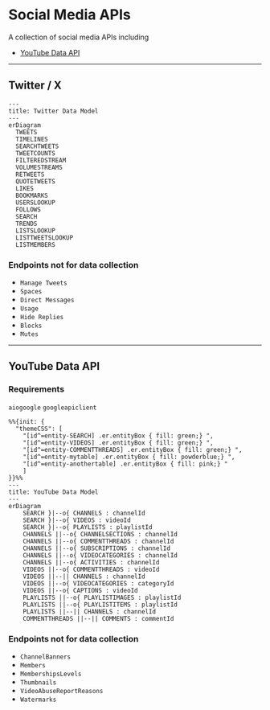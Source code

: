 # Social Media APIs

A collection of social media APIs including

- [YouTube Data API](<https://developers.google.com/youtube/v3>)

---
## Twitter / X

```mermaid
---
title: Twitter Data Model
---
erDiagram
  TWEETS
  TIMELINES
  SEARCHTWEETS
  TWEETCOUNTS
  FILTEREDSTREAM
  VOLUMESTREAMS
  RETWEETS
  QUOTETWEETS
  LIKES
  BOOKMARKS
  USERSLOOKUP
  FOLLOWS
  SEARCH
  TRENDS
  LISTSLOOKUP
  LISTTWEETSLOOKUP
  LISTMEMBERS
```

### Endpoints not for data collection 
- `Manage Tweets`
- `Spaces`
- `Direct Messages`
- `Usage`
- `Hide Replies`
- `Blocks`
- `Mutes`

---

## YouTube Data API

### Requirements
`aiogoogle`
`googleapiclient`

```mermaid
%%{init: {
  "themeCSS": [
    "[id^=entity-SEARCH] .er.entityBox { fill: green;} ",
    "[id^=entity-VIDEOS] .er.entityBox { fill: green;} ",
    "[id^=entity-COMMENTTHREADS] .er.entityBox { fill: green;} ",
    "[id^=entity-mytable] .er.entityBox { fill: powderblue;} ",
    "[id^=entity-anothertable] .er.entityBox { fill: pink;} "
    ]
}}%%
---
title: YouTube Data Model
---
erDiagram
    SEARCH }|--o{ CHANNELS : channelId
    SEARCH }|--o{ VIDEOS : videoId
    SEARCH }|--o{ PLAYLISTS : playlistId
    CHANNELS ||--o{ CHANNELSECTIONS : channelId
    CHANNELS ||--o{ COMMENTTHREADS : channelId
    CHANNELS ||--o{ SUBSCRIPTIONS : channelId
    CHANNELS ||--o{ VIDEOCATEGORIES : channelId
    CHANNELS ||--o{ ACTIVITIES : channelId
    VIDEOS ||--o{ COMMENTTHREADS : videoId
    VIDEOS ||--|| CHANNELS : channelId
    VIDEOS ||--o{ VIDEOCATEGORIES : categoryId
    VIDEOS ||--o{ CAPTIONS : videoId
    PLAYLISTS ||--o{ PLAYLISTIMAGES : playlistId
    PLAYLISTS ||--o{ PLAYLISTITEMS : playlistId
    PLAYLISTS ||--|| CHANNELS : channelId
    COMMENTTHREADS ||--|| COMMENTS : commentId
```
### Endpoints not for data collection 
- `ChannelBanners`
- `Members`
- `MembershipsLevels`
- `Thumbnails`
- `VideoAbuseReportReasons`
- `Watermarks`
